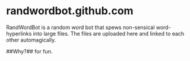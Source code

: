 randwordbot.github.com
======================

RandWordBot is a random word bot that spews non-sensical word-hyperlinks into large files.
The files are uploaded here and linked to each other automagically.

##Why?##
for fun.
